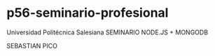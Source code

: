 # p56-seminario-profesional
Universidad Politécnica Salesiana
SEMINARIO NODE.JS + MONGODB

SEBASTIAN PICO
